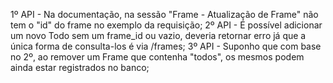 1º API - Na documentação, na sessão "Frame - Atualização de Frame" não tem o "id" do frame no exemplo da requisição; 
2º API - É possível adicionar um novo Todo sem um frame_id ou vazio, deveria retornar erro já que a única forma de consulta-los é via /frames;
3º API - Suponho que com base no 2º, ao remover um Frame que contenha "todos", os mesmos podem ainda estar registrados no banco;